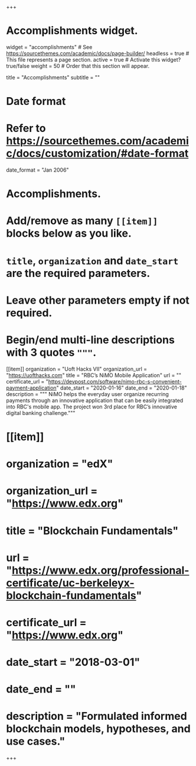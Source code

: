 +++
# Accomplishments widget.
widget = "accomplishments"  # See https://sourcethemes.com/academic/docs/page-builder/
headless = true  # This file represents a page section.
active = true  # Activate this widget? true/false
weight = 50  # Order that this section will appear.

title = "Accomplish&shy;ments"
subtitle = ""

# Date format
#   Refer to https://sourcethemes.com/academic/docs/customization/#date-format
date_format = "Jan 2006"

# Accomplishments.
#   Add/remove as many `[[item]]` blocks below as you like.
#   `title`, `organization` and `date_start` are the required parameters.
#   Leave other parameters empty if not required.
#   Begin/end multi-line descriptions with 3 quotes `"""`.

[[item]]
  organization = "Uoft Hacks VII"
  organization_url = "https://uofthacks.com"
  title = "RBC’s NiMO Mobile Application"
  url = ""
  certificate_url = "https://devpost.com/software/nimo-rbc-s-convenient-payment-application"
  date_start = "2020-01-16"
  date_end = "2020-01-18"
  description = """
  NiMO helps the everyday user organize recurring payments through an innovative application that can be easily integrated into RBC's mobile app. 
  The project won 3rd place for RBC’s innovative digital banking challenge."""

# [[item]]
  # organization = "edX"
  # organization_url = "https://www.edx.org"
  # title = "Blockchain Fundamentals"
  # url = "https://www.edx.org/professional-certificate/uc-berkeleyx-blockchain-fundamentals"
  # certificate_url = "https://www.edx.org"
  # date_start = "2018-03-01"
  # date_end = ""
  # description = "Formulated informed blockchain models, hypotheses, and use cases."
+++
